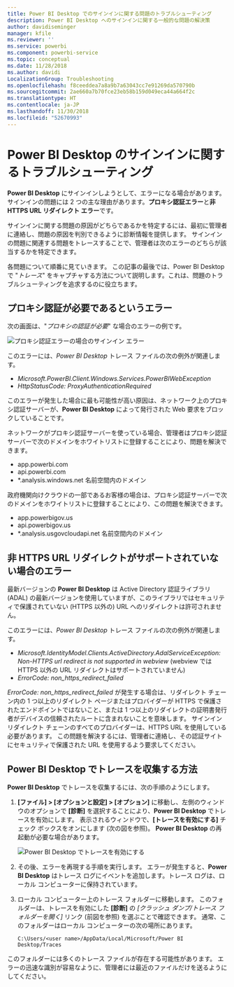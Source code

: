 ```yaml
---
title: Power BI Desktop でのサインインに関する問題のトラブルシューティング
description: Power BI Desktop へのサインインに関する一般的な問題の解決策
author: davidiseminger
manager: kfile
ms.reviewer: ''
ms.service: powerbi
ms.component: powerbi-service
ms.topic: conceptual
ms.date: 11/28/2018
ms.author: davidi
LocalizationGroup: Troubleshooting
ms.openlocfilehash: f8ceeddea7a8a9b7a63043cc7e91269da570790b
ms.sourcegitcommit: 2ae660a7b70fce23eb58b159d049eca44a664f2c
ms.translationtype: HT
ms.contentlocale: ja-JP
ms.lasthandoff: 11/30/2018
ms.locfileid: "52670993"
---
```

# <a name="troubleshooting-sign-in-for-power-bi-desktop"></a>Power BI Desktop のサインインに関するトラブルシューティング
**Power BI Desktop** にサインインしようとして、エラーになる場合があります。 サインインの問題には 2 つの主な理由があります。**プロキシ認証エラー**と**非 HTTPS URL リダイレクト エラー**です。 

サインインに関する問題の原因がどちらであるかを特定するには、最初に管理者に連絡し、問題の原因を判別できるように診断情報を提供します。 サインインの問題に関連する問題をトレースすることで、管理者は次のエラーのどちらが該当するかを特定できます。 

各問題について順番に見ていきます。 この記事の最後では、Power BI Desktop で "*トレース*" をキャプチャする方法について説明します。これは、問題のトラブルシューティングを追求するのに役立ちます。


## <a name="proxy-authentication-required-error"></a>プロキシ認証が必要であるというエラー

次の画面は、"*プロキシの認証が必要*" な場合のエラーの例です。

![プロキシ認証エラーの場合のサインイン エラー](media/desktop-troubleshooting-sign-in/desktop-tshoot-sign-in_01.png)

このエラーには、*Power BI Desktop* トレース ファイルの次の例外が関連します。

* *Microsoft.PowerBI.Client.Windows.Services.PowerBIWebException*
* *HttpStatusCode: ProxyAuthenticationRequired*

このエラーが発生した場合に最も可能性が高い原因は、ネットワーク上のプロキシ認証サーバーが、**Power BI Desktop** によって発行された Web 要求をブロックしていることです。 

ネットワークがプロキシ認証サーバーを使っている場合、管理者はプロキシ認証サーバーで次のドメインをホワイトリストに登録することにより、問題を解決できます。

* app.powerbi.com
* api.powerbi.com
* *.analysis.windows.net 名前空間内のドメイン

政府機関向けクラウドの一部であるお客様の場合は、プロキシ認証サーバーで次のドメインをホワイトリストに登録することにより、この問題を解決できます。

* app.powerbigov.us
* api.powerbigov.us
* *.analysis.usgovcloudapi.net 名前空間内のドメイン

## <a name="non-https-url-redirect-not-supported-error"></a>非 HTTPS URL リダイレクトがサポートされていない場合のエラー

最新バージョンの **Power BI Desktop** は Active Directory 認証ライブラリ (ADAL) の最新バージョンを使用していますが、このライブラリではセキュリティで保護されていない (HTTPS 以外の) URL へのリダイレクトは許可されません。 

このエラーには、*Power BI Desktop* トレース ファイルの次の例外が関連します。

* *Microsoft.IdentityModel.Clients.ActiveDirectory.AdalServiceException: Non-HTTPS url redirect is not supported in webview* (webview では HTTPS 以外の URL リダイレクトはサポートされていません)
* *ErrorCode: non_https_redirect_failed*

*ErrorCode: non_https_redirect_failed* が発生する場合は、リダイレクト チェーン内の 1 つ以上のリダイレクト ページまたはプロバイダーが HTTPS で保護されたエンドポイントではないこと、または 1 つ以上のリダイレクトの証明書発行者がデバイスの信頼されたルートに含まれないことを意味します。 サインイン リダイレクト チェーンのすべてのプロバイダーは、HTTPS URL を使用している必要があります。 この問題を解決するには、管理者に連絡し、その認証サイトにセキュリティで保護された URL を使用するよう要求してください。 

## <a name="how-to-collect-a-trace-in-power-bi-desktop"></a>Power BI Desktop でトレースを収集する方法

**Power BI Desktop** でトレースを収集するには、次の手順のようにします。

1. **[ファイル] > [オプションと設定] > [オプション]** に移動し、左側のウィンドウのオプションで **[診断]** を選択することにより、**Power BI Desktop** でトレースを有効にします。 表示されるウィンドウで、**[トレースを有効にする]** チェック ボックスをオンにします (次の図を参照)。 **Power BI Desktop** の再起動が必要な場合があります。
   
   ![Power BI Desktop でトレースを有効にする](media/desktop-troubleshooting-sign-in/desktop-tshoot-sign-in_02.png)

2. その後、エラーを再現する手順を実行します。 エラーが発生すると、**Power BI Desktop** はトレース ログにイベントを追加します。トレース ログは、ローカル コンピューターに保持されています。

3. ローカル コンピューター上のトレース フォルダーに移動します。 このフォルダーは、トレースを有効にした **[診断]** の *[クラッシュ ダンプ/トレース フォルダーを開く]* リンク (前図を参照) を選ぶことで確認できます。 通常、このフォルダーはローカル コンピューターの次の場所にあります。

    `C:\Users/<user name>/AppData/Local/Microsoft/Power BI Desktop/Traces`

このフォルダーには多くのトレース ファイルが存在する可能性があります。 エラーの迅速な識別が容易なように、管理者には最近のファイルだけを送るようにしてください。 

